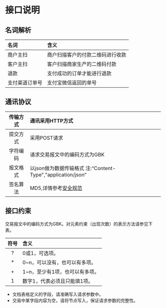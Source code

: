 # 接口说明

## 名词解析

| 名词 | 含义 |
| :--- | :--- |
| 商户主扫 | 商户扫描客户的付款二维码进行收款 |
| 客户主扫 | 客户扫描商家生产的二维码付款 |
| 退款 | 支付成功的订单才能进行退款 |
| 支付渠道订单号 | 支付宝微信返回的单号 |

## 通讯协议

| 传输方式 | 通讯采用HTTP方式 |
| :---: | :--- |
| 提交方式 | 采用POST请求 |
| 字符编码 | 请求交易报文中的编码方式为GBK |
| 报文格式 | 以json做为数据传输格式 注:“Content-Type","application/json” |
| 签名算法 | MD5,详情参考[安全规范](/scanAPI/safety-standard.md) |

## 接口约束

交易报文中的编码方式为GBK。对元素约束（出现次数）的表示方法请参见下表。

| 符号 | 含义 |
| :---: | :--- |
| ? | 0或1，可选项。 |
| \* | 0~n，可以没有，也可以有多项。 |
| + | 1~n，至少有1项，也可以有多项。 |
| 1 | 数字1，代表必须且只能填1项。 |

* 文档表格定义的字段，请准确写入请求参数中。
* 交易中某字段内容为空，请将节点写入，保证请求参数的完整性。





